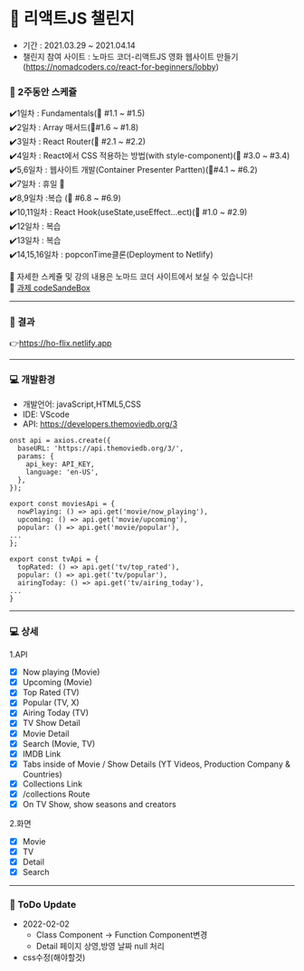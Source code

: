 # :seedling: 리액트JS 챌린지 

- 기간 : 2021.03.29 ~ 2021.04.14
- 챌린지 참여 사이트 : 노마드 코더-리액트JS 영화 웹사이트 만들기(https://nomadcoders.co/react-for-beginners/lobby)

### :date: 2주동안 스케쥴
:heavy_check_mark:1일차 : Fundamentals(:book: #1.1 ~ #1.5) <br/>
:heavy_check_mark:2일차 : Array 매서드(:book:#1.6 ~ #1.8) <br/>
:heavy_check_mark:3일차 : React Router(:book: #2.1 ~ #2.2) <br/>
:heavy_check_mark:4일차 : React에서 CSS 적용하는 방법(with style-component)(:book: #3.0 ~ #3.4) <br/>
:heavy_check_mark:5,6일차 : 웹사이트 개발(Container Presenter Partten)(:book:#4.1 ~ #6.2) <br/>
:heavy_check_mark:7일차 : 휴일 :partying_face:<br/>
:heavy_check_mark:8,9일차 :복습 (:book: #6.8 ~ #6.9) <br/>
:heavy_check_mark:10,11일차 : React Hook(useState,useEffect...ect)(:book: #1.0 ~ #2.9) <br/>
:heavy_check_mark:12일차 : 복습 <br/>
:heavy_check_mark:13일차 : 복습 <br/>
:heavy_check_mark:14,15,16일차 : popconTime클론(Deployment to Netlify) <br/>

:red_circle: 자세한 스케쥴 및 강의 내용은 노마드 코더 사이트에서 보실 수 있습니다! <br/>
:red_circle: [과제 codeSandeBox](https://codesandbox.io/dashboard/drafts?workspace=6cc00266-fd13-495b-a7fb-310abec1080e)

-----------------
### :clap: 결과

:point_right:https://ho-flix.netlify.app

-----------------

### :computer: 개발환경
- 개발언어: javaScript,HTML5,CSS <br/>
- IDE: VScode <br/>
- API: https://developers.themoviedb.org/3 <br/>
```
onst api = axios.create({
  baseURL: 'https://api.themoviedb.org/3/',
  params: {
    api_key: API_KEY,
    language: 'en-US',
  },
});

export const moviesApi = {
  nowPlaying: () => api.get('movie/now_playing'),
  upcoming: () => api.get('movie/upcoming'),
  popular: () => api.get('movie/popular'),
...
};

export const tvApi = {
  topRated: () => api.get('tv/top_rated'),
  popular: () => api.get('tv/popular'),
  airingToday: () => api.get('tv/airing_today'),
...
}
```
-----------------

### :computer: 상세
1.API<br/>
- [x] Now playing (Movie) <br/>
- [x] Upcoming (Movie) <br/>
- [x] Top Rated (TV) <br/>
- [x] Popular (TV, X) <br/>
- [x] Airing Today (TV) <br/>
- [x] TV Show Detail <br/>
- [x] Movie Detail <br/>
- [x] Search (Movie, TV) <br/>
- [x] IMDB Link <br/>
- [x] Tabs inside of Movie / Show Details (YT Videos, Production Company & Countries) <br/>
- [x] Collections Link <br/>
- [x] /collections Route <br/>
- [x] On TV Show, show seasons and creators <br/>

2.화면
- [x] Movie <br/>
- [x] TV <br/>
- [x] Detail <br/>
- [x] Search <br/>

--------------------------
  
### :pushpin: ToDo Update
* 2022-02-02
  * Class Component -> Function Component변경
  * Detail 페이지 상영,방영 날짜 null 처리
* css수정(해야할것)








